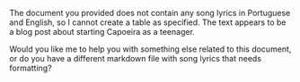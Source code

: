 The document you provided does not contain any song lyrics in Portuguese and English, so I cannot create a table as specified. The text appears to be a blog post about starting Capoeira as a teenager. 

Would you like me to help you with something else related to this document, or do you have a different markdown file with song lyrics that needs formatting?